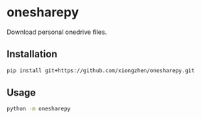 # onesharepy
Download personal onedrive files.

## Installation

```bash
pip install git+https://github.com/xiongzhen/onesharepy.git
```

## Usage
```bash
python -m onesharepy
```
